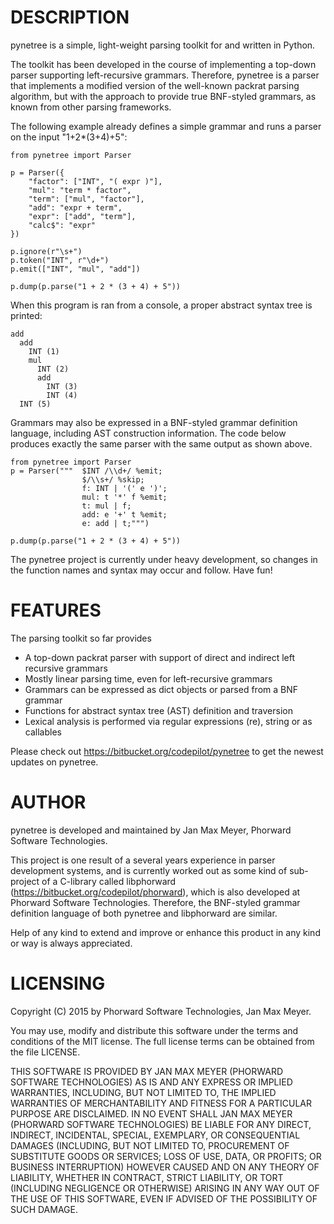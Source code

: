 
DESCRIPTION
===========

pynetree is a simple, light-weight parsing toolkit for and written in Python.

The toolkit has been developed in the course of implementing a top-down parser supporting left-recursive grammars. Therefore, pynetree is a parser that implements a modified version of the well-known packrat parsing algorithm, but with the approach to provide true BNF-styled grammars, as known from other parsing frameworks.

The following example already defines a simple grammar and runs a parser on the input "1+2*(3+4)+5":

	from pynetree import Parser

	p = Parser({
		"factor": ["INT", "( expr )"],
		"mul": "term * factor",
		"term": ["mul", "factor"],
		"add": "expr + term",
		"expr": ["add", "term"],
		"calc$": "expr"
	})

	p.ignore(r"\s+")
	p.token("INT", r"\d+")
	p.emit(["INT", "mul", "add"])

	p.dump(p.parse("1 + 2 * (3 + 4) + 5"))


When this program is ran from a console, a proper abstract syntax tree is printed:

	add
	  add
		INT (1)
		mul
		  INT (2)
		  add
			INT (3)
			INT (4)
	  INT (5)


Grammars may also be expressed in a BNF-styled grammar definition language, including AST construction information.
The code below produces exactly the same parser with the same output as shown above.

	from pynetree import Parser
	p = Parser("""	$INT /\\d+/ %emit;
					$/\\s+/ %skip;
					f: INT | '(' e ')';
					mul: t '*' f %emit;
					t: mul | f;
					add: e '+' t %emit;
					e: add | t;""")

	p.dump(p.parse("1 + 2 * (3 + 4) + 5"))


The pynetree project is currently under heavy development, so changes in the function names and syntax may occur and follow. Have fun!


FEATURES
========

The parsing toolkit so far provides

- A top-down packrat parser with support of direct and indirect left recursive grammars
- Mostly linear parsing time, even for left-recursive grammars
- Grammars can be expressed as dict objects or parsed from a BNF grammar
- Functions for abstract syntax tree (AST) definition and traversion
- Lexical analysis is performed via regular expressions (re), string or as callables

Please check out https://bitbucket.org/codepilot/pynetree to get the newest updates on pynetree.


AUTHOR
======

pynetree is developed and maintained by Jan Max Meyer, Phorward Software Technologies.

This project is one result of a several years experience in parser development systems, and is currently worked out as some kind of sub-project of a C-library called libphorward (https://bitbucket.org/codepilot/phorward), which is also developed at Phorward Software Technologies. Therefore, the BNF-styled grammar definition language of both pynetree and libphorward are similar.

Help of any kind to extend and improve or enhance this product in any kind or way is always appreciated.


LICENSING
=========

Copyright (C) 2015 by Phorward Software Technologies, Jan Max Meyer.

You may use, modify and distribute this software under the terms and conditions of the MIT license. The full license terms can be obtained from the file LICENSE.

THIS SOFTWARE IS PROVIDED BY JAN MAX MEYER (PHORWARD SOFTWARE TECHNOLOGIES) AS IS AND ANY EXPRESS OR IMPLIED WARRANTIES, INCLUDING, BUT NOT LIMITED TO, THE IMPLIED WARRANTIES OF MERCHANTABILITY AND FITNESS FOR A PARTICULAR PURPOSE ARE DISCLAIMED. IN NO EVENT SHALL JAN MAX MEYER (PHORWARD SOFTWARE TECHNOLOGIES) BE LIABLE FOR ANY DIRECT, INDIRECT, INCIDENTAL, SPECIAL, EXEMPLARY, OR CONSEQUENTIAL DAMAGES (INCLUDING, BUT NOT LIMITED TO, PROCUREMENT OF SUBSTITUTE GOODS OR SERVICES; LOSS OF USE, DATA, OR PROFITS; OR BUSINESS INTERRUPTION) HOWEVER CAUSED AND ON ANY THEORY OF LIABILITY, WHETHER IN CONTRACT, STRICT LIABILITY, OR TORT (INCLUDING NEGLIGENCE OR OTHERWISE) ARISING IN ANY WAY OUT OF THE USE OF THIS SOFTWARE, EVEN IF ADVISED OF THE POSSIBILITY OF SUCH DAMAGE.

